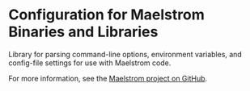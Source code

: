 # Configuration for Maelstrom Binaries and Libraries

Library for parsing command-line options, environment variables, and config-file settings for use
with Maelstrom code.

For more information, see the [Maelstrom project on
GitHub](https://github.com/maelstrom-software/maelstrom).
